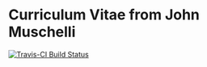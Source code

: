 # Curriculum Vitae from John Muschelli

[![Travis-CI Build Status](https://travis-ci.org/muschellij2/CV.svg?branch=master)](https://travis-ci.org/muschellij2/CV)
